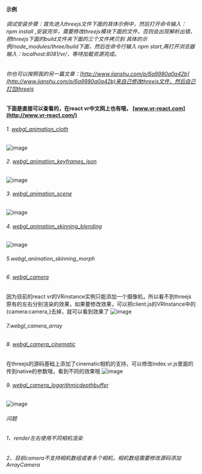 #### 示例
###### 调试安装步骤：首先进入threejs文件下面的具体示例中，然后打开命令输入：npm install ,安装完毕，需要修改threejs模块下面的文件，否则会出现解析出错，把threejs下面的build文件夹下面的三个文件拷贝到 具体的示例/node_modules/three/build下面，然后在命令行输入 npm start,再打开浏览器输入：localhost:8081/vr/，等待加载资源完成。
###### 你也可以按照我的另一篇文章：[http://www.jianshu.com/p/6a9980a0a42b](http://www.jianshu.com/p/6a9980a0a42b)来自己修改threejs文件，然后自己打包threejs

#### 下面是直接可以查看的，在react vr中文网上也有哦， [www.vr-react.com](http://www.vr-react.com/)

###### 1. [webgl_animation_cloth](http://www.vr-react.com/example/threejs/webgl_animation_cloth)
 ![image](https://github.com/LiuC520/ReactVR/blob/master/examples/threejs/webgl_animation_cloth/example.gif)
###### 2. [webgl_animation_keyframes_json](http://www.vr-react.com/example/threejs/webgl_animation_keyframes_json)
 ![image](https://github.com/LiuC520/ReactVR/blob/master/examples/threejs/webgl_animation_keyframes_json/example.gif)
###### 3. [webgl_animation_scene](http://www.vr-react.com/example/threejs/webgl_animation_scene)
 ![image](https://github.com/LiuC520/ReactVR/blob/master/examples/threejs/webgl_animation_scene/example.gif)
###### 4. [webgl_animation_skinning_blending](http://www.vr-react.com/example/threejs/webgl_animation_skinning_blending)
 ![image](https://github.com/LiuC520/ReactVR/blob/master/examples/threejs/webgl_animation_skinning_blending/example.gif)
###### 5.webgl_animation_skinning_morph 
###### 6. [webgl_camera](http://www.vr-react.com/example/threejs/webgl_camera) 
因为目前的react vr的VRinstance实例只能添加一个摄像机，所以看不到threejs原有的左右分别渲染的效果，如果要修改效果，可以把client.js的VRInstance中的{camera:camera,}去掉，就可以看到效果了
 ![image](https://github.com/LiuC520/ReactVR/blob/master/examples/threejs/webgl_camera/example.gif)
###### 7.webgl_camera_array 
###### 8. [webgl_camera_cinematic](http://www.vr-react.com/example/threejs/webgl_camera_cinematic) 
在threejs的源码基础上添加了cinematic相机的支持，可以修改index.vr.js里面的传到native的参数哦，看到不同的效果哦
 ![image](https://github.com/LiuC520/ReactVR/blob/master/examples/threejs/webgl_camera_cinematic/example.gif)
###### 9. [webgl_camera_logarithmicdepthbuffer](http://www.vr-react.com/example/threejs/webgl_camera_logarithmicdepthbuffer) 
 ![image](https://github.com/LiuC520/ReactVR/blob/master/examples/threejs/webgl_camera_logarithmicdepthbuffer/example.gif)






 ###### 问题
 ###### 1、render左右使用不同相机渲染
 ###### 2、目前camera不支持相机数组或者多个相机，相机数组需要修改源码添加 ArrayCamera